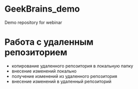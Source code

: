 # GeekBrains_demo
Demo repository for webinar

# Работа с удаленным репозиторием
- копирование удаленного репозитория в локальную папку
- внесение изменений локально
- получение изменений из удаленного репозитория
- внесение изменений в удаленный репозиторий

